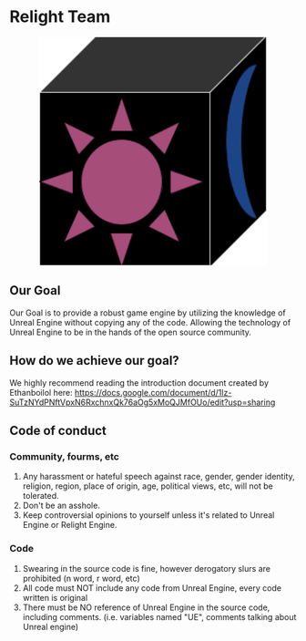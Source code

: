 # Relight Team

<p align="center">
  <img src="RT_LOGO.png" width="400" alt="Relight Team Logo">
</p>


## Our Goal

Our Goal is to provide a robust game engine by utilizing the knowledge of Unreal Engine without copying any of the code. Allowing the technology of Unreal Engine to be in the hands of the open source community.

## How do we achieve our goal?

We highly recommend reading the introduction document created by Ethanboilol here: https://docs.google.com/document/d/1lz-SuTzNYdPNftVpxN6RxchnxQk76aOg5xMoQJMfOUo/edit?usp=sharing

## Code of conduct

### Community, fourms, etc

1. Any harassment or hateful speech against race, gender, gender identity, religion, region, place of origin, age, political views, etc, will not be tolerated.
2. Don't be an asshole.
3. Keep controversial opinions to yourself unless it's related to Unreal Engine or Relight Engine.

### Code

1. Swearing in the source code is fine, however derogatory slurs are prohibited (n word, r word, etc)
2. All code must NOT include any code from Unreal Engine, every code written is original
3. There must be NO reference of Unreal Engine in the source code, including comments. (i.e. variables named "UE", comments talking about Unreal engine)
